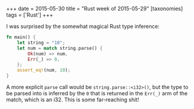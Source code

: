 +++
date = 2015-05-30
title = "Rust week of 2015-05-29"
[taxonomies]
tags = ['Rust']
+++

I was surprised by the somewhat magical Rust type inference:

```rust
fn main() {
	let string = "10";
	let num = match string.parse() {
		Ok(num) => num,
		Err(_) => 0,
	};
	assert_eq!(num, 10);
}
```

A more explicit `parse` call would be `string.parse::<i32>()`, but
the type to be parsed into is inferred by the `0` that is returned
in the `Err(_)` arm of the match, which is an i32. This is some
far-reaching shit!
